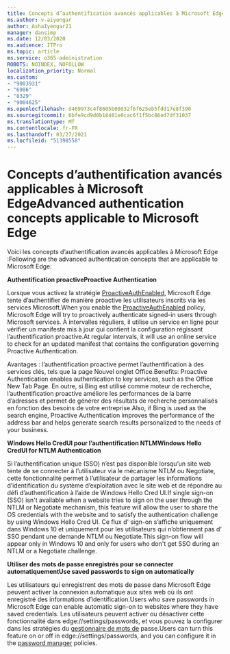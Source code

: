 ```yaml
---
title: Concepts d’authentification avancés applicables à Microsoft Edge
ms.author: v-aiyengar
author: AshaIyengar21
manager: dansimp
ms.date: 12/03/2020
ms.audience: ITPro
ms.topic: article
ms.service: o365-administration
ROBOTS: NOINDEX, NOFOLLOW
localization_priority: Normal
ms.custom:
- "9003931"
- "6986"
- "8329"
- "9004625"
ms.openlocfilehash: d469973c4f8605b00d32f6f625eb5fdd17e8f390
ms.sourcegitcommit: 6bfe9cd9d0b18481e0cac6f1f5bc86ed7df31037
ms.translationtype: MT
ms.contentlocale: fr-FR
ms.lasthandoff: 03/27/2021
ms.locfileid: "51398558"
---
```

# <a name="advanced-authentication-concepts-applicable-to-microsoft-edge"></a><span data-ttu-id="2fd9a-102">Concepts d’authentification avancés applicables à Microsoft Edge</span><span class="sxs-lookup"><span data-stu-id="2fd9a-102">Advanced authentication concepts applicable to Microsoft Edge</span></span>

<span data-ttu-id="2fd9a-103">Voici les concepts d’authentification avancés applicables à Microsoft Edge :</span><span class="sxs-lookup"><span data-stu-id="2fd9a-103">Following are the advanced authentication concepts that are applicable to Microsoft Edge:</span></span>

<span data-ttu-id="2fd9a-104">**Authentification proactive**</span><span class="sxs-lookup"><span data-stu-id="2fd9a-104">**Proactive Authentication**</span></span>

<span data-ttu-id="2fd9a-105">Lorsque vous activez la stratégie [ProactiveAuthEnabled,](https://go.microsoft.com/fwlink/?linkid=2134621) Microsoft Edge tente d’authentifier de manière proactive les utilisateurs inscrits via les services Microsoft.</span><span class="sxs-lookup"><span data-stu-id="2fd9a-105">When you enable the [ProactiveAuthEnabled](https://go.microsoft.com/fwlink/?linkid=2134621) policy, Microsoft Edge will try to proactively authenticate signed-in users through Microsoft services.</span></span> <span data-ttu-id="2fd9a-106">À intervalles réguliers, il utilise un service en ligne pour vérifier un manifeste mis à jour qui contient la configuration régissant l’authentification proactive.</span><span class="sxs-lookup"><span data-stu-id="2fd9a-106">At regular intervals, it will use an online service to check for an updated manifest that contains the configuration governing Proactive Authentication.</span></span>

<span data-ttu-id="2fd9a-107">Avantages : l’authentification proactive permet l’authentification à des services clés, tels que la page Nouvel onglet Office.</span><span class="sxs-lookup"><span data-stu-id="2fd9a-107">Benefits: Proactive Authentication enables authentication to key services, such as the Office New Tab Page.</span></span> <span data-ttu-id="2fd9a-108">En outre, si Bing est utilisé comme moteur de recherche, l’authentification proactive améliore les performances de la barre d’adresses et permet de générer des résultats de recherche personnalisés en fonction des besoins de votre entreprise.</span><span class="sxs-lookup"><span data-stu-id="2fd9a-108">Also, if Bing is used as the search engine, Proactive Authentication improves the performance of the address bar and helps generate search results personalized to the needs of your business.</span></span>

<span data-ttu-id="2fd9a-109">**Windows Hello CredUI pour l’authentification NTLM**</span><span class="sxs-lookup"><span data-stu-id="2fd9a-109">**Windows Hello CredUI for NTLM Authentication**</span></span>

<span data-ttu-id="2fd9a-110">Si l’authentification unique (SSO) n’est pas disponible lorsqu’un site web tente de se connecter à l’utilisateur via le mécanisme NTLM ou Negotiate, cette fonctionnalité permet à l’utilisateur de partager les informations d’identification du système d’exploitation avec le site web et de répondre au défi d’authentification à l’aide de Windows Hello Cred UI.</span><span class="sxs-lookup"><span data-stu-id="2fd9a-110">If single sign-on (SSO) isn't available when a website tries to sign on the user through the NTLM or Negotiate mechanism, this feature will allow the user to share the OS credentials with the website and to satisfy the authentication challenge by using Windows Hello Cred UI.</span></span> <span data-ttu-id="2fd9a-111">Ce flux d' sign-on s’affiche uniquement dans Windows 10 et uniquement pour les utilisateurs qui n’obtiennent pas d' SSO pendant une demande NTLM ou Negotiate.</span><span class="sxs-lookup"><span data-stu-id="2fd9a-111">This sign-on flow will appear only in Windows 10 and only for users who don't get SSO during an NTLM or a Negotiate challenge.</span></span>

<span data-ttu-id="2fd9a-112">**Utiliser des mots de passe enregistrés pour se connecter automatiquement**</span><span class="sxs-lookup"><span data-stu-id="2fd9a-112">**Use saved passwords to sign on automatically**</span></span>

<span data-ttu-id="2fd9a-113">Les utilisateurs qui enregistrent des mots de passe dans Microsoft Edge peuvent activer la connexion automatique aux sites web où ils ont enregistré des informations d’identification.</span><span class="sxs-lookup"><span data-stu-id="2fd9a-113">Users who save passwords in Microsoft Edge can enable automatic sign-on to websites where they have saved credentials.</span></span> <span data-ttu-id="2fd9a-114">Les utilisateurs peuvent activer ou désactiver cette fonctionnalité dans edge://settings/passwords, et vous pouvez la configurer dans les stratégies du [gestionnaire de mots de](https://go.microsoft.com/fwlink/?linkid=2134622) passe.</span><span class="sxs-lookup"><span data-stu-id="2fd9a-114">Users can turn this feature on or off in edge://settings/passwords, and you can configure it in the [password manager](https://go.microsoft.com/fwlink/?linkid=2134622) policies.</span></span>
